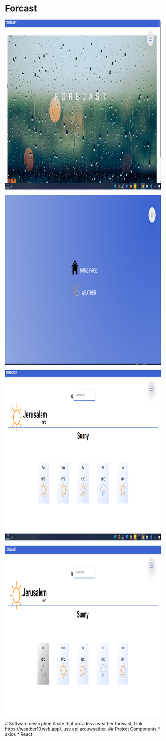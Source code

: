 
 # Forcast
 <p ><img src="https://github.com/nissim490/weather/blob/main/images/home.ico" height="550" width="700" /></p>
 <p ><img src="https://github.com/nissim490/weather/blob/main/images/nav.ico" height="550" width="700" /></p>
<p ><img src="https://github.com/nissim490/weather/blob/main/images/forcast.ico" height="550" width="700" /></p>
<p ><img src="https://github.com/nissim490/weather/blob/main/images/forcast2.ico" height="550" width="700" /></p>
# Software description 
A site that provides a weather forecast, Link: https://weather10.web.app/. 
use api accuweather.
## Project Components  
* axios   
* React
